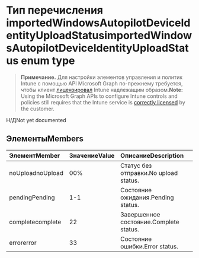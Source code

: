 # <a name="importedwindowsautopilotdeviceidentityuploadstatus-enum-type"></a><span data-ttu-id="03d4d-101">Тип перечисления importedWindowsAutopilotDeviceIdentityUploadStatus</span><span class="sxs-lookup"><span data-stu-id="03d4d-101">importedWindowsAutopilotDeviceIdentityUploadStatus enum type</span></span>

> <span data-ttu-id="03d4d-102">**Примечание.** Для настройки элементов управления и политик Intune с помощью API Microsoft Graph по-прежнему требуется, чтобы клиент [лицензировал](https://go.microsoft.com/fwlink/?linkid=839381) Intune надлежащим образом.</span><span class="sxs-lookup"><span data-stu-id="03d4d-102">**Note:** Using the Microsoft Graph APIs to configure Intune controls and policies still requires that the Intune service is [correctly licensed](https://go.microsoft.com/fwlink/?linkid=839381) by the customer.</span></span>

<span data-ttu-id="03d4d-103">Н/Д</span><span class="sxs-lookup"><span data-stu-id="03d4d-103">Not yet documented</span></span>
## <a name="members"></a><span data-ttu-id="03d4d-104">Элементы</span><span class="sxs-lookup"><span data-stu-id="03d4d-104">Members</span></span>
|<span data-ttu-id="03d4d-105">Элемент</span><span class="sxs-lookup"><span data-stu-id="03d4d-105">Member</span></span>|<span data-ttu-id="03d4d-106">Значение</span><span class="sxs-lookup"><span data-stu-id="03d4d-106">Value</span></span>|<span data-ttu-id="03d4d-107">Описание</span><span class="sxs-lookup"><span data-stu-id="03d4d-107">Description</span></span>|
|:---|:---|:---|
|<span data-ttu-id="03d4d-108">noUpload</span><span class="sxs-lookup"><span data-stu-id="03d4d-108">noUpload</span></span>|<span data-ttu-id="03d4d-109">0</span><span class="sxs-lookup"><span data-stu-id="03d4d-109">0%</span></span>|<span data-ttu-id="03d4d-110">Статус без отправки.</span><span class="sxs-lookup"><span data-stu-id="03d4d-110">No upload status.</span></span>|
|<span data-ttu-id="03d4d-111">pending</span><span class="sxs-lookup"><span data-stu-id="03d4d-111">Pending</span></span>|<span data-ttu-id="03d4d-112">1</span><span class="sxs-lookup"><span data-stu-id="03d4d-112">-1</span></span>|<span data-ttu-id="03d4d-113">Состояние ожидания.</span><span class="sxs-lookup"><span data-stu-id="03d4d-113">Pending status.</span></span>|
|<span data-ttu-id="03d4d-114">complete</span><span class="sxs-lookup"><span data-stu-id="03d4d-114">complete</span></span>|<span data-ttu-id="03d4d-115">2</span><span class="sxs-lookup"><span data-stu-id="03d4d-115">2</span></span>|<span data-ttu-id="03d4d-116">Завершенное состояние.</span><span class="sxs-lookup"><span data-stu-id="03d4d-116">Complete status.</span></span>|
|<span data-ttu-id="03d4d-117">error</span><span class="sxs-lookup"><span data-stu-id="03d4d-117">error</span></span>|<span data-ttu-id="03d4d-118">3</span><span class="sxs-lookup"><span data-stu-id="03d4d-118">3</span></span>|<span data-ttu-id="03d4d-119">Состояние ошибки.</span><span class="sxs-lookup"><span data-stu-id="03d4d-119">Error status.</span></span>|









